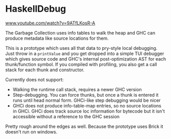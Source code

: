 # HaskellDebug


www.youtube.com/watch?v=9ATfLKosR-A

The Garbage Collection uses info tables to walk the heap and GHC can produce metadata like source locations for them.

This is a prototype which uses all that data to pry-style local debugging. Just throw in a `printValue` and you get dropped into a simple TUI debugger which gives source code and GHC's internal post-optimization AST for each thunk/function symbol. If you compiled with profiling, you also get a call stack for each thunk and constructor.

Currently does not support:

- Walking the runtime call stack, requires a newer GHC version
- Step-debugging. You can force thunks, but once a thunk is entered it runs until head normal form. GHCi-like step debugging would be nicer
- GHCi does not produce info-table-map entries, so no source locations in GHCi. GHCi does track source loc information for bytecode but it isn't accessible without a reference to the GHC session

Pretty rough around the edges as well. Because the prototype uses Brick it doesn't run on windows.

